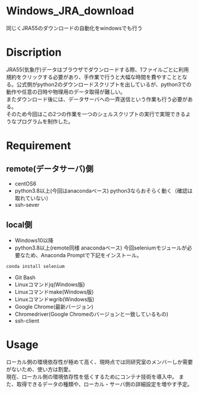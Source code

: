 # Windows_JRA_download
同じくJRA55のダウンロードの自動化をwindowsでも行う

# Discription
JRA55(気象庁)データはブラウザでダウンロードする際、1ファイルごとに利用規約をクリックする必要があり、手作業で行うと大幅な時間を費やすこととなる。公式側がpython2のダウンロードスクリプトを出しているが、python3での動作や任意の日時や物理用のデータ取得が難しい。  
またダウンロード後には、データサーバへの一斉送信という作業も行う必要がある。  
そのため今回はこの2つの作業を一つのシェルスクリプトの実行で実現できるようなプログラムを制作した。  

# Requirement
## remote(データサーバ)側
- centOS6
- python3.8以上(今回はanacondaベース)
python3ならおそらく動く（確認は取れていない）
- ssh-sever

## local側
- Windows10以降
- python3.8以上(remote同様 anacondaベース)
今回seleniumモジュールが必要なため、Anaconda Promptで下記をインストール。
```
conda install selenium
```
- Git Bash
- Linuxコマンドjq(Windows版)
- Linuxコマンドmake(Windows版)
- Linuxコマンドwgrib(Windows版)
- Google Chrome(最新バージョン)
- Chromedriver(Google Chromeのバージョンと一致しているもの)
- ssh-client

# Usage
ローカル側の環境依存性が極めて高く、現時点では同研究室のメンバーしか需要がないため、使い方は割愛。  
現在、ローカル側の環境依存性を低くするためにコンテナ技術を導入中。
また、取得できるデータの種類や、ローカル・サーバ側の詳細設定を増やす予定。
